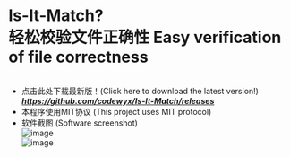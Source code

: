 
# Is-It-Match? <br>轻松校验文件正确性 Easy verification of file correctness
![<center></center>](https://img.shields.io/github/stars/codewyx/Is-It-Match.svg?style=social)

- 点击此处下载最新版！(Click here to download the latest version!)
_**https://github.com/codewyx/Is-It-Match/releases**_
- 本程序使用MIT协议 (This project uses MIT protocol)<br>
- 软件截图 (Software screenshot)<br>
![image](https://user-images.githubusercontent.com/66934040/210551015-770423c0-4184-4f72-be4a-2da5f8bff266.png) <br>
![image](https://user-images.githubusercontent.com/66934040/210551069-026d8a40-8902-4ac5-9ad1-6469f4812e17.png)


